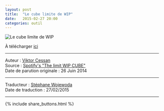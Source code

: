 ```yaml
---
layout: post
title:  "Le cube limite de WIP"
date:   2015-02-27 20:00
categories: outil
---
```


![Le cube limite de WIP](http://conceptcubes.files.wordpress.com/2014/06/skc3a4rmavbild-2014-06-26-kl-09-42-07.png?w=180&h=181)

À télécharger [ici](http://conceptcubes.com/2015/02/27/spotifys-the-limit-wip-cube-french/)  

---
Auteur : [Viktor Cessan](http://www.cessan.se/about-me/)  
Source : [Spotify's "The limit WIP CUBE"](http://conceptcubes.com/2014/06/26/spotify-wip-cube/)  
Date de parution originale : 26 Juin 2014  

---
Traducteur : [Stéphane Wojewoda](http://www.les-traducteurs-agiles.org/traducteurs/)  
Date de traduction : 27/02/2015  

---

{% include share_buttons.html %}
